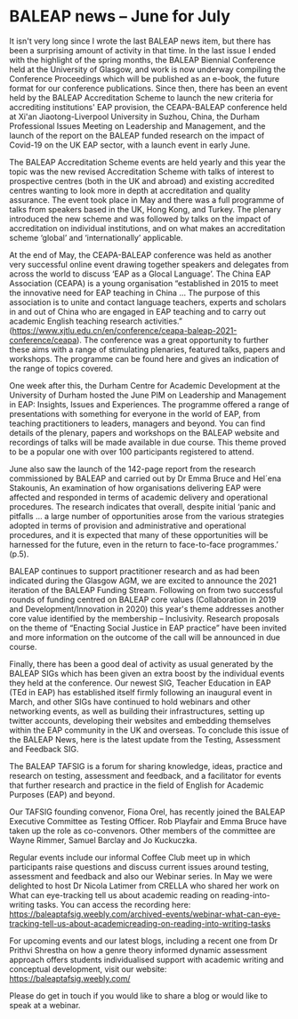 # BALEAP news – June for July

It isn't very long since I wrote the last BALEAP news item, but there has been a surprising amount of activity in that time. In the last issue I ended with the highlight of the spring months, the BALEAP Biennial Conference held at the University of Glasgow, and work is now underway compiling the Conference Proceedings which will be published as an e-book, the future format for our conference publications. Since then, there has been an event held by the BALEAP Accreditation Scheme to launch the new criteria for accrediting institutions' EAP provision, the CEAPA-BALEAP conference held at Xi'an Jiaotong-Liverpool University in Suzhou, China, the Durham Professional Issues Meeting on Leadership and Management, and the launch of the report on the BALEAP funded research on the impact of Covid-19 on the UK EAP sector, with a launch event in early June.

The BALEAP Accreditation Scheme events are held yearly and this year the topic was the new revised Accreditation Scheme with talks of interest to prospective centres (both in the UK and abroad) and existing accredited centres wanting to look more in depth at accreditation and quality assurance. The event took place in May and there was a full programme of talks from speakers based in the UK, Hong Kong, and Turkey. The plenary introduced the new scheme and was followed by talks on the impact of accreditation on individual institutions, and on what makes an accreditation scheme ‘global’ and ‘internationally’ applicable.

At the end of May, the CEAPA-BALEAP conference was held as another very successful online event drawing together speakers and delegates from across the world to discuss ‘EAP as a Glocal Language’. The China EAP Association (CEAPA) is a young organisation “established in 2015 to meet the innovative need for EAP teaching in China … The purpose of this association is to unite and contact language teachers, experts and scholars in and out of China who are engaged in EAP teaching and to carry out academic English teaching research activities.” (https://www.xjtlu.edu.cn/en/conference/ceapa-baleap-2021-conference/ceapa). The conference was a great opportunity to further these aims with a range of stimulating plenaries, featured talks, papers and workshops. The programme can be found here and gives an indication of the range of topics covered.

One week after this, the Durham Centre for Academic Development at the University of Durham hosted the June PIM on Leadership and Management in EAP: Insights, Issues and Experiences. The programme offered a range of presentations with something for everyone in the world of EAP, from teaching practitioners to leaders, managers and beyond. You can find details of the plenary, papers and workshops on the BALEAP website and recordings of talks will be made available in due course. This theme proved to be a popular one with over 100 participants registered to attend.

June also saw the launch of the 142-page report from the research commissioned by BALEAP and carried out by Dr Emma Bruce and Hel´ena Stakounis, An examination of how organisations delivering EAP were affected and responded in terms of academic delivery and operational procedures. The research indicates that overall, despite initial ‘panic and pitfalls … a large number of opportunities arose from the various strategies adopted in terms of provision and administrative and operational procedures, and it is expected that many of these opportunities will be harnessed for the future, even in the return to face-to-face programmes.’ (p.5).

BALEAP continues to support practitioner research and as had been indicated during the Glasgow AGM, we are excited to announce the 2021 iteration of the BALEAP Funding Stream. Following on from two successful rounds of funding centred on BALEAP core values (Collaboration in 2019 and Development/Innovation in 2020) this year's theme addresses another core value identified by the membership – Inclusivity. Research proposals on the theme of “Enacting Social Justice in EAP practice” have been invited and more information on the outcome of the call will be announced in due course.

Finally, there has been a good deal of activity as usual generated by the BALEAP SIGs which has been given an extra boost by the individual events they held at the conference. Our newest SIG, Teacher Education in EAP (TEd in EAP) has established itself firmly following an inaugural event in March, and other SIGs have continued to hold webinars and other networking events, as well as building their infrastructures, setting up twitter accounts, developing their websites and embedding themselves within the EAP community in the UK and overseas. To conclude this issue of the BALEAP News, here is the latest update from the Testing, Assessment and Feedback SIG.

The BALEAP TAFSIG is a forum for sharing knowledge, ideas, practice and research on testing, assessment and feedback, and a facilitator for events that further research and practice in the field of English for Academic Purposes (EAP) and beyond.

Our TAFSIG founding convenor, Fiona Orel, has recently joined the BALEAP Executive Committee as Testing Officer. Rob Playfair and Emma Bruce have taken up the role as co-convenors. Other members of the committee are Wayne Rimmer, Samuel Barclay and Jo Kuckuczka.

Regular events include our informal Coffee Club meet up in which participants raise questions and discuss current issues around testing, assessment and feedback and also our Webinar series. In May we were delighted to host Dr Nicola Latimer from CRELLA who shared her work on What can eye-tracking tell us about academic reading on reading-into-writing tasks. You can access the recording here: https://baleaptafsig.weebly.com/archived-events/webinar-what-can-eye-tracking-tell-us-about-academicreading-on-reading-into-writing-tasks

For upcoming events and our latest blogs, including a recent one from Dr Prithvi Shrestha on how a genre theory informed dynamic assessment approach offers students individualised support with academic writing and conceptual development, visit our website: https://baleaptafsig.weebly.com/

Please do get in touch if you would like to share a blog or would like to speak at a webinar.